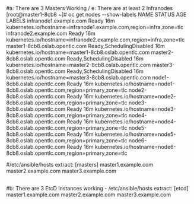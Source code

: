 ##
#a: There are 3 Masters Working / e: There are at least 2 Infranodes
[root@master1-8cb8 ~]# oc get nodes --show-labels
NAME                             STATUS                     AGE       LABELS
infranode1.example.com           Ready                      16m       kubernetes.io/hostname=infranode1.example.com,region=infra,zone=tlc
infranode2.example.com           Ready                      16m       kubernetes.io/hostname=infranode2.example.com,region=infra,zone=tlc
master1-8cb8.oslab.opentlc.com   Ready,SchedulingDisabled   16m       kubernetes.io/hostname=master1-8cb8.oslab.opentlc.com
master2-8cb8.oslab.opentlc.com   Ready,SchedulingDisabled   16m       kubernetes.io/hostname=master2-8cb8.oslab.opentlc.com
master3-8cb8.oslab.opentlc.com   Ready,SchedulingDisabled   16m       kubernetes.io/hostname=master3-8cb8.oslab.opentlc.com
node1-8cb8.oslab.opentlc.com     Ready                      16m       kubernetes.io/hostname=node1-8cb8.oslab.opentlc.com,region=primary,zone=tlc
node2-8cb8.oslab.opentlc.com     Ready                      16m       kubernetes.io/hostname=node2-8cb8.oslab.opentlc.com,region=primary,zone=tlc
node3-8cb8.oslab.opentlc.com     Ready                      16m       kubernetes.io/hostname=node3-8cb8.oslab.opentlc.com,region=primary,zone=tlc
node4-8cb8.oslab.opentlc.com     Ready                      16m       kubernetes.io/hostname=node4-8cb8.oslab.opentlc.com,region=primary,zone=tlc
node5-8cb8.oslab.opentlc.com     Ready                      16m       kubernetes.io/hostname=node5-8cb8.oslab.opentlc.com,region=primary,zone=tlc
node6-8cb8.oslab.opentlc.com     Ready                      16m       kubernetes.io/hostname=node6-8cb8.oslab.opentlc.com,region=primary,zone=tlc

#/etc/ansible/hosts extract:
[masters]
master1.example.com
master2.example.com
master3.example.com

##
#b: There are 3 EtcD Instances working - /etc/ansible/hosts extract:
[etcd]
master1.example.com
master2.example.com
master3.example.com

